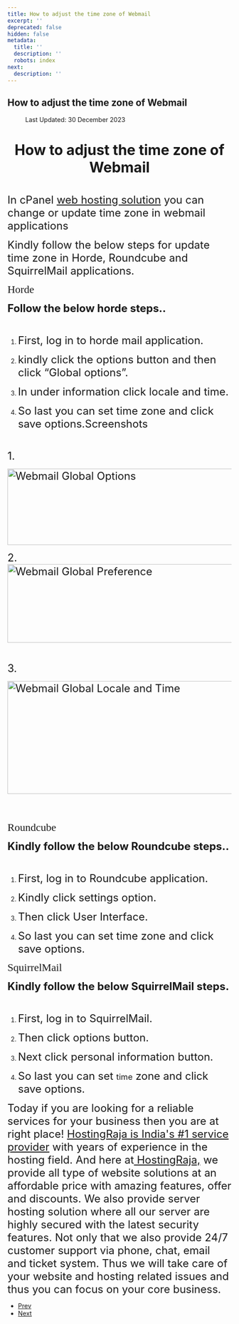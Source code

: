 ```yaml
---
title: How to adjust the time zone of Webmail
excerpt: ''
deprecated: false
hidden: false
metadata:
  title: ''
  description: ''
  robots: index
next:
  description: ''
---
```

<div class="page-header">
<h2 itemprop="headline">
How to adjust the time zone of Webmail </h2>
</div>
<dl class="article-info muted">
<dt class="article-info-term">
</dt>
<dd class="modified">
<span class="icon-calendar" aria-hidden="true"></span>
<time datetime="2023-12-30T11:58:24+00:00" itemprop="dateModified">
Last Updated: 30 December 2023 </time>
</dd>
</dl>
<div itemprop="articleBody">
<h1 dir="ltr" style="text-align: center;"><span style="font-size: xx-large;"><strong>How to adjust the time zone of Webmail</strong></span></h1>
<div dir="ltr" style="text-align: left;"><span style="font-size: large;"><br/><span style="font-size: 18pt;">In cPanel <a href="https://www.hostingraja.in/" target="_blank" rel="noopener noreferrer">web hosting solution</a> you can change or update time zone in webmail applications</span></span></div>
<p dir="ltr"><span style="font-size: 18pt;">Kindly follow the below steps for update time zone in Horde, Roundcube and SquirrelMail applications.</span></p>
<p dir="ltr"> </p>
<div dir="ltr"><span style="font-size: 18pt; font-family: georgia, palatino;">Horde</span></div>
<p dir="ltr"><span style="font-size: 18pt;"><strong>Follow the below horde steps..<br/><br/></strong></span></p>
<ol>
<li dir="ltr">
<p dir="ltr"><span style="font-size: 18pt;">First, log in to horde mail application.</span></p>
</li>
<li dir="ltr">
<p dir="ltr"><span style="font-size: 18pt;">kindly click the options button and then click “Global options”.</span></p>
</li>
<li dir="ltr">
<p dir="ltr"><span style="font-size: 18pt;">In under information click locale and time.</span></p>
</li>
<li dir="ltr">
<p dir="ltr"><span style="font-size: 18pt;">So last you can set time zone and click save options.Screenshots</span></p>
</li>
</ol>
<p dir="ltr"><span style="font-size: 18pt;"><br/>1.</span></p>
<p dir="ltr"><span style="font-size: 18pt;"><img style="display: block; margin-left: auto; margin-right: auto;" title="Webmail Global Options" src="https://image.hostingraja.in/images/article/webmail-global-options.png" alt="Webmail Global Options" width="699" height="171" border="0" /></span></p>
<p> </p>
<div dir="ltr"><span style="font-size: 18pt;">2.</span></div>
<div dir="ltr"><span style="font-size: 18pt;"><img style="display: block; margin-left: auto; margin-right: auto;" title="Webmail Global Preference" src="https://image.hostingraja.in/images/article/webmail-global-preference.png" alt="Webmail Global Preference" width="697" height="176" border="0" /></span></div>
<p dir="ltr"><span style="font-size: 18pt;"><br/>3.</span></p>
<p dir="ltr"><span style="font-size: 18pt;"><img style="display: block; margin-left: auto; margin-right: auto;" title="Webmail Global Locale and Time" src="https://image.hostingraja.in/images/article/webmail-global-locale-and-time.png" alt="Webmail Global Locale and Time" width="706" height="253" border="0" /></span></p>
<p><br/><br/></p>
<div dir="ltr"><span style="font-size: 18pt; font-family: georgia, palatino;">Roundcube</span></div>
<p dir="ltr"><span style="font-size: 18pt;"><strong>Kindly follow the below  Roundcube steps..<br/><br/></strong></span></p>
<ol>
<li dir="ltr">
<p dir="ltr"><span style="font-size: 18pt;">First, log in to Roundcube application.</span></p>
</li>
<li dir="ltr">
<p dir="ltr"><span style="font-size: 18pt;">Kindly click settings option.</span></p>
</li>
<li dir="ltr">
<p dir="ltr"><span style="font-size: 18pt;">Then click User Interface.</span></p>
</li>
<li dir="ltr">
<p dir="ltr"><span style="font-size: 18pt;">So last you can set time zone and click save options.</span></p>
</li>
</ol>
<div dir="ltr"><span style="font-size: 18pt; font-family: georgia, palatino;"> </span></div>
<div dir="ltr"><span style="font-size: 18pt; font-family: georgia, palatino;">SquirrelMail</span></div>
<p dir="ltr"><span style="font-size: 18pt;"><strong>Kindly follow the below SquirrelMail steps.<br/><br/></strong></span></p>
<ol>
<li dir="ltr">
<p dir="ltr"><span style="font-size: 18pt;">First, log in to SquirrelMail.</span></p>
</li>
<li dir="ltr">
<p dir="ltr"><span style="font-size: 18pt;">Then click options button.</span></p>
</li>
<li dir="ltr">
<p dir="ltr"><span style="font-size: 18pt;">Next click personal information button.</span></p>
</li>
<li dir="ltr">
<p dir="ltr"><span style="font-size: large;"><span style="font-size: 18pt;">So last you can set </span>time<span style="font-size: 18pt;"> zone and click save options.</span> </span></p>
</li>
</ol>
<p> </p>
<p><span style="font-size: large;"><span style="font-size: 18pt;">Today if you are looking for a reliable services for your business then you are at right place! <a href="https://www.hostingraja.in/" target="_blank" rel="noopener noreferrer">HostingRaja is India's #1 service provider</a> with years of experience in the hosting field. And here at<a href="https://www.hostingraja.in/hosting/compare-hosting-plans/"> HostingRaja,</a> we provide all type of website solutions at an affordable price with amazing features, offer and discounts. We also provide server hosting solution where all our server are highly secured with the latest security features. Not only that we also provide 24/7 customer support via phone, chat, email and ticket system. Thus we will take care of your website and hosting related issues and thus you can focus on your core business. </span></span></p>
<p> </p>
<div><span style="font-size: large;"> </span></div> </div>
<ul class="pager pagenav">
<li class="previous">
<a class="hasTooltip" title="How to publish a site using Adobe Muse" aria-label="Previous article: How to publish a site using Adobe Muse" href="/docs/how-to-publish-a-site-using-adobe-muse" rel="prev">
<span class="icon-chevron-left" aria-hidden="true"></span> <span aria-hidden="true">Prev</span> </a>
</li>
<li class="next">
<a class="hasTooltip" title="How to set up a catch-all email address" aria-label="Next article: How to set up a catch-all email address" href="/docs/how-to-set-up-a-catch-all-email-address" rel="next">
<span aria-hidden="true">Next</span> <span class="icon-chevron-right" aria-hidden="true"></span> </a>
</li>
</ul>
</div>